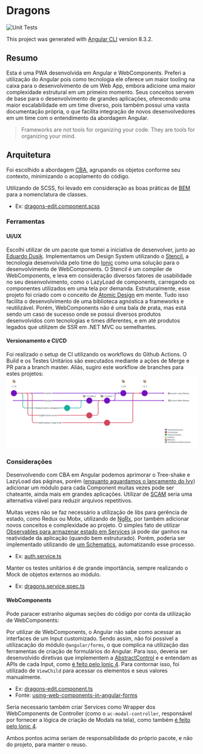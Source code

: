 # Dragons
![Unit Tests](https://github.com/menosprezzi/dragons/workflows/Unit%20Tests/badge.svg?branch=master)

This project was generated with [Angular CLI](https://github.com/angular/angular-cli) version 8.3.2.

## Resumo
Esta é uma PWA desenvolvida em Angular e WebComponents.
Preferi a utilização do Angular pois como tecnologia ele oferece
um maior tooling na caixa para o desenvolvimento de um Web App, embora adicione
uma maior complexidade estrutural em um primeiro momento. Seus conceitos servem de base para
o desenvolvimento de grandes aplicações, oferecendo uma maior escalabilidade em um time diverso,
pois também possui uma vasta documentação própria, o que facilita
integração de novos desenvolvedores em um time com o entendimento da abordagem Angular.

> Frameworks are not tools for organizing your code. They are tools for organizing your mind.

## Arquitetura

Foi escolhido a abordagem [CBA](https://medium.com/omarelgabrys-blog/component-based-architecture-3c3c23c7e348),
agrupando os objetos conforme seu contexto, minimizando o acoplamento do código.

Utilizando de SCSS, foi levado em consideração as boas práticas de [BEM](http://getbem.com/naming/) para a nomenclatura de classes.
* Ex: [dragons-edit.component.scss](https://github.com/menosprezzi/dragons/blob/master/src/app/dragons/dragons-edit/dragons-edit.component.scss)

### Ferramentas
#### UI/UX
Escolhi utilizar de um pacote que tomei a iniciativa de desenvolver, junto ao [Eduardo Dusik](https://www.linkedin.com/in/eduardodusik).
Implementamos um Design System utilizando o [Stencil](https://stenciljs.com/), a tecnologia desenvolvida pelo time do [Ionic](https://ionicframework.com/) como uma solução para o desenvolvimento de WebComponents.
O Stencil é um compiler de WebComponents, e leva em consideração diversos fatores de usabilidade no seu desenvolvimento, como o LazyLoad de components, carregando os componentes utilizados em uma tela por demanda.
Estruturalmente, esse projeto foi criado com o conceito de [Atomic Design](http://atomicdesign.bradfrost.com/) em mente. Tudo isso facilita o desenvolvimento de uma biblioteca agnóstica a frameworks e reutilizável.
Porém, WebComponents não é uma bala de prata, mas está sendo um caso de sucesso onde se possui diversos produtos desenvolvidos com tecnologias e times diferentes, e em até produtos legados que utilizem de SSR em .NET MVC ou semelhantes.

#### Versionamento e CI/CD
Foi realizado o setup de CI utilizando os workflows do Github Actions. O Build e os Testes Unitários são executados mediante a ações de Merge e PR para a branch master. Aliás, sugiro este workflow de branches para estes projetos:
![Versionamento](https://github.com/menosprezzi/dragons/blob/master/.github/wiki/res/images/git-flow-chart.png)

### Considerações
Desenvolvendo com CBA em Angular podemos aprimorar o Tree-shake e LazyLoad das páginas, porém ([enquanto aguardamos o lançamento do Ivy](https://blog.angularindepth.com/angular-revisited-tree-shakable-components-and-optional-ngmodules-329a4629276d))
adicionar um módulo para cada Component muitas vezes pode ser chateante, ainda mais em grandes aplicações. Utilizar de [SCAM](https://medium.com/wishtack/your-angular-module-is-a-scam-b4136ca3917b) seria uma alternativa viável para reduzir arquivos repetitivos.

Muitas vezes não se faz necessário a utilização de libs para gerência de estado, como Redux ou Mobx, utilizando de [NgRx](https://ngrx.io/), por também adicionar novos conceitos e complexidade ao projeto.
O simples fato de utilizar [Observables para armazenar estado em Services](https://coryrylan.com/blog/angular-observable-data-services) já pode dar ganhos na reatividade da aplicação (quando bem estruturado).
Porém, poderia ser implementado utilizando de [um Schematics](https://github.com/angular-extensions/model), automatizando esse processo.
* Ex: [auth.service.ts](https://github.com/menosprezzi/dragons/blob/master/src/app/core/auth/auth.service.ts)

Manter os testes unitários é de grande importância, sempre realizando o Mock de objetos externos ao módulo.
* Ex: [dragons.service.spec.ts](https://github.com/menosprezzi/dragons/blob/master/src/app/dragons/dragons.service.spec.ts)

#### WebComponents
Pode paracer estranho algumas seções do código por conta da utilização de WebComponents:

Por utilizar de WebComponents, o Angular não sabe como acessar as interfaces de um Input customizado. Sendo assim, não foi possível a utilizacação do módulo `@angular/forms`,
o que complica na utilização das ferramentas de criação de formulários do Angular. Para isso, deveria ser desenvolvido diretivas que implementem a [AbstractControl](https://angular.io/api/forms/AbstractControl) e e entendam as APIs de cada Input, como [é feito pelo Ionic 4](https://github.com/ionic-team/ionic/tree/master/angular/src/directives).
Para contornar isso, foi utilizado de `ViewChild` para acessar os elementos e seus valores manualmente.
* Ex: [dragons-edit.component.ts](https://github.com/menosprezzi/dragons/blob/master/src/app/dragons/dragons-edit/dragons-edit.component.ts)
* Fonte: [using-web-components-in-angular-forms](https://coryrylan.com/blog/using-web-components-in-angular-forms)

Seria necessario também criar Services como Wrapper dos WebComponents de Controller (como o `ac-modal-controller`, responsável por fornecer a lógica de criação de Modals na tela),
como também [é feito pelo Ionic 4](https://github.com/ionic-team/ionic/tree/master/angular/src/providers).

Ambos pontos acima seriam de responsabilidade do próprio pacote, e não do projeto, para manter o reuso.
